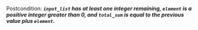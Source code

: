 Postcondition: ***`input_list` has at least one integer remaining, `element` is a positive integer greater than 0, and `total_sum` is equal to the previous value plus `element`.***